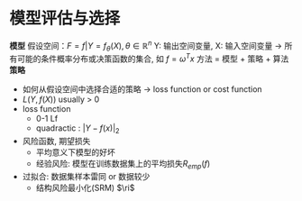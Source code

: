 
# 模型评估与选择
**模型**
假设空间：$F ={f|Y=f_\theta(X),\theta \in  \mathbb{R}^n}$ Y: 输出空间变量, X: 输入空间变量 $\rightarrow$ 所有可能的条件概率分布或决策函数的集合, 如 $f = \omega^Tx$
方法 = 模型 + 策略 + 算法
**策略**
- 如何从假设空间中选择合适的策略 $\rightarrow$ loss function or cost function
- $L(Y,f(X))$ usually > 0 
- loss function
	- 0-1 Lf  
	- quadractic : $\vert Y-f(x)\vert_2$
- 风险函数, 期望损失
	- 平均意义下模型的好坏
	- 经验风险: 模型在训练数据集上的平均损失$R_{emp}(f)$
- 过拟合: 数据集样本雷同 or 数据较少
	- 结构风险最小化(SRM) $\ri$
<!--stackedit_data:
eyJoaXN0b3J5IjpbOTg4MTU2MzA5LC03ODAzNjIxOSwtMTE1NT
c1NDYxMSwtMTI4MzYzNDg2N119
-->